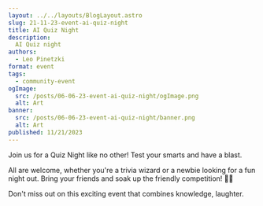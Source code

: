 ```yaml
---
layout: ../../layouts/BlogLayout.astro
slug: 21-11-23-event-ai-quiz-night
title: AI Quiz Night
description: 
  AI Quiz night
authors:
  - Leo Pinetzki
format: event
tags:
  - community-event
ogImage: 
  src: /posts/06-06-23-event-ai-quiz-night/ogImage.png
  alt: Art
banner: 
  src: /posts/06-06-23-event-ai-quiz-night/banner.png
  alt: Art
published: 11/21/2023
---
```


Join us for a Quiz Night like no other! Test your smarts and have a blast.

All are welcome, whether you're a trivia wizard or a newbie looking for a fun night out. Bring your friends and soak up the friendly competition! 🤩🎉

Don't miss out on this exciting event that combines knowledge, laughter.